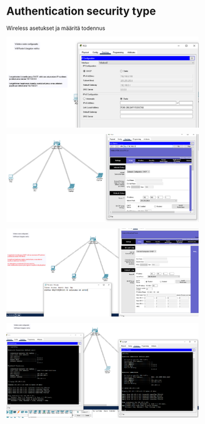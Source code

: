 <h1>Authentication security type </h1>

Wireless asetukset ja määritä todennus

![Alt text](images/cisco-wlan1.PNG?raw=true "None")

![Alt text](images/cisco-wlan2.PNG?raw=true "None")

![Alt text](images/cisco-wlan3.PNG?raw=true "None")

![Alt text](images/cisco-wlan-6LastPings.PNG?raw=true "None")
